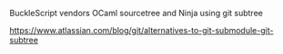 BuckleScript vendors OCaml sourcetree and Ninja using git subtree

https://www.atlassian.com/blog/git/alternatives-to-git-submodule-git-subtree

